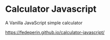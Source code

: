 # Calculator Javascript
A Vanilla JavaScript simple calculator <br>

https://fedeperin.github.io/calculator-javascript/
